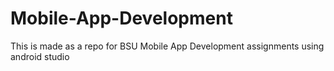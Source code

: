 # Mobile-App-Development
This is made as a repo for BSU Mobile App Development assignments using android studio
